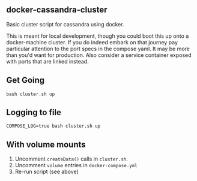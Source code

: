 docker-cassandra-cluster
------------------------

Basic cluster script for cassandra using docker.

This is meant for local development, though you could
boot this up onto a docker-machine cluster. If you do
indeed embark on that journey pay particular attention
to the port specs in the compose yaml. It may be more
than you'd want for production. Also consider a service
container exposed with ports that are linked instead.

## Get Going
```shell
bash cluster.sh up
```

## Logging to file
```shell
COMPOSE_LOG=true bash cluster.sh up
```

## With volume mounts
1. Uncomment `createData()` calls in `cluster.sh`.
1. Uncomment `volume` entries in `docker-compose.yml`
1. Re-run script (see above)
